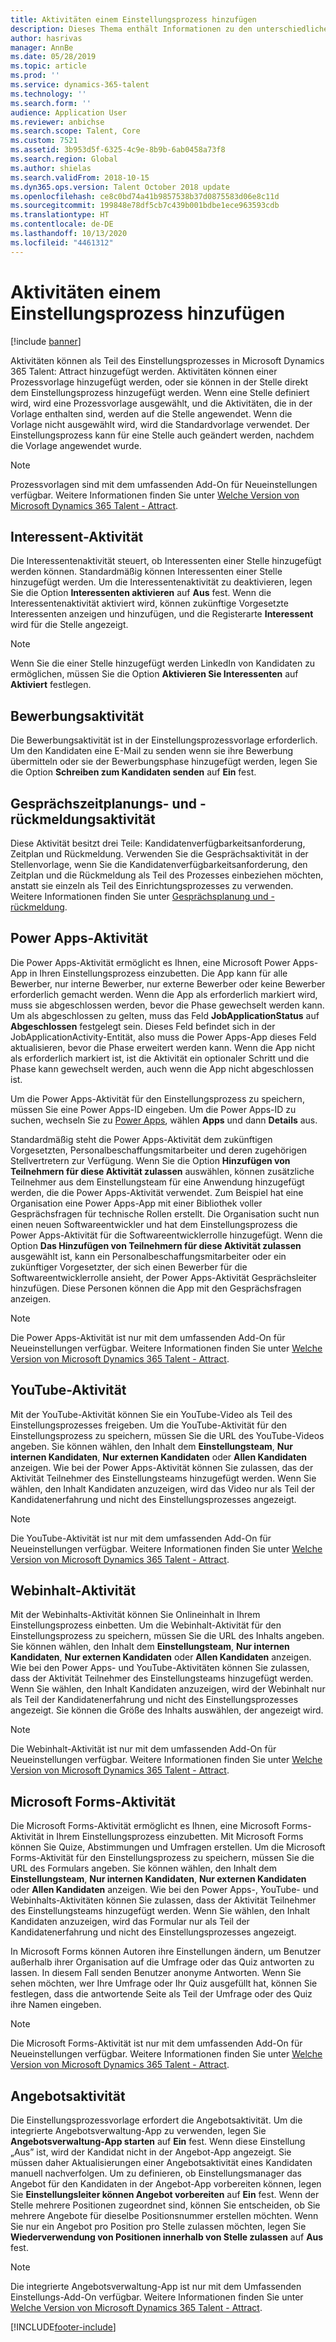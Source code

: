 ```yaml
---
title: Aktivitäten einem Einstellungsprozess hinzufügen
description: Dieses Thema enthält Informationen zu den unterschiedlichen Aktivitätstypen, die Sie einem Einstellungsprozess in Microsoft Dynamics 365 Talent - Attract hinzufügen können.
author: hasrivas
manager: AnnBe
ms.date: 05/28/2019
ms.topic: article
ms.prod: ''
ms.service: dynamics-365-talent
ms.technology: ''
ms.search.form: ''
audience: Application User
ms.reviewer: anbichse
ms.search.scope: Talent, Core
ms.custom: 7521
ms.assetid: 3b953d5f-6325-4c9e-8b9b-6ab0458a73f8
ms.search.region: Global
ms.author: shielas
ms.search.validFrom: 2018-10-15
ms.dyn365.ops.version: Talent October 2018 update
ms.openlocfilehash: ce8c0bd74a41b9857538b37d0875583d06e8c11d
ms.sourcegitcommit: 199848e78df5cb7c439b001bdbe1ece963593cdb
ms.translationtype: HT
ms.contentlocale: de-DE
ms.lasthandoff: 10/13/2020
ms.locfileid: "4461312"
---
```

# <a name="add-activities-to-a-hiring-process"></a>Aktivitäten einem Einstellungsprozess hinzufügen

[!include [banner](includes/banner.md)]

Aktivitäten können als Teil des Einstellungsprozesses in Microsoft Dynamics 365 Talent: Attract hinzugefügt werden. Aktivitäten können einer Prozessvorlage hinzugefügt werden, oder sie können in der Stelle direkt dem Einstellungsprozess hinzugefügt werden. Wenn eine Stelle definiert wird, wird eine Prozessvorlage ausgewählt, und die Aktivitäten, die in der Vorlage enthalten sind, werden auf die Stelle angewendet. Wenn die Vorlage nicht ausgewählt wird, wird die Standardvorlage verwendet. Der Einstellungsprozess kann für eine Stelle auch geändert werden, nachdem die Vorlage angewendet wurde.

> [!NOTE] 
> Prozessvorlagen sind mit dem umfassenden Add-On für Neueinstellungen verfügbar. Weitere Informationen finden Sie unter [Welche Version von Microsoft Dynamics 365 Talent - Attract](./attract-comprehensive-hiring.md).

## <a name="prospect-activity"></a>Interessent-Aktivität

Die Interessentenaktivität steuert, ob Interessenten einer Stelle hinzugefügt werden können. Standardmäßig können Interessenten einer Stelle hinzugefügt werden. Um die Interessentenaktivität zu deaktivieren, legen Sie die Option **Interessenten aktivieren** auf **Aus** fest. Wenn die Interessentenaktivität aktiviert wird, können zukünftige Vorgesetzte Interessenten anzeigen und hinzufügen, und die Registerarte **Interessent** wird für die Stelle angezeigt.

> [!NOTE]
> Wenn Sie die einer Stelle hinzugefügt werden LinkedIn von Kandidaten zu ermöglichen, müssen Sie die Option **Aktivieren Sie Interessenten** auf **Aktiviert** festlegen.

## <a name="application-activity"></a>Bewerbungsaktivität

Die Bewerbungsaktivität ist in der Einstellungsprozessvorlage erforderlich. Um den Kandidaten eine E-Mail zu senden wenn sie ihre Bewerbung übermitteln oder sie der Bewerbungsphase hinzugefügt werden, legen Sie die Option **Schreiben zum Kandidaten senden** auf **Ein** fest.

## <a name="interview-schedule-and-feedback-activity"></a>Gesprächszeitplanungs- und -rückmeldungsaktivität

Diese Aktivität besitzt drei Teile: Kandidatenverfügbarkeitsanforderung, Zeitplan und Rückmeldung. Verwenden Sie die Gesprächsaktivität in der Stellenvorlage, wenn Sie die Kandidatenverfügbarkeitsanforderung, den Zeitplan und die Rückmeldung als Teil des Prozesses einbeziehen möchten, anstatt sie einzeln als Teil des Einrichtungsprozesses zu verwenden. Weitere Informationen finden Sie unter [Gesprächsplanung und -rückmeldung](interview-scheduling-feedback.md).

## <a name="power-apps-activity"></a>Power Apps-Aktivität

Die Power Apps-Aktivität ermöglicht es Ihnen, eine Microsoft Power Apps-App in Ihren Einstellungsprozess einzubetten. Die App kann für alle Bewerber, nur interne Bewerber, nur externe Bewerber oder keine Bewerber erforderlich gemacht werden. Wenn die App als erforderlich markiert wird, muss sie abgeschlossen werden, bevor die Phase gewechselt werden kann. Um als abgeschlossen zu gelten, muss das Feld **JobApplicationStatus** auf **Abgeschlossen** festgelegt sein. Dieses Feld befindet sich in der JobApplicationActivity-Entität, also muss die Power Apps-App dieses Feld aktualisieren, bevor die Phase erweitert werden kann. Wenn die App nicht als erforderlich markiert ist, ist die Aktivität ein optionaler Schritt und die Phase kann gewechselt werden, auch wenn die App nicht abgeschlossen ist.

Um die Power Apps-Aktivität für den Einstellungsprozess zu speichern, müssen Sie eine Power Apps-ID eingeben. Um die Power Apps-ID zu suchen, wechseln Sie zu [Power Apps](https://web.powerapps.com), wählen **Apps** und dann **Details** aus.

Standardmäßig steht die Power Apps-Aktivität dem zukünftigen Vorgesetzten, Personalbeschaffungsmitarbeiter und deren zugehörigen Stellvertretern zur Verfügung. Wenn Sie die Option **Hinzufügen von Teilnehmern für diese Aktivität zulassen** auswählen, können zusätzliche Teilnehmer aus dem Einstellungsteam für eine Anwendung hinzugefügt werden, die die Power Apps-Aktivität verwendet. Zum Beispiel hat eine Organisation eine Power Apps-App mit einer Bibliothek voller Gesprächsfragen für technische Rollen erstellt. Die Organisation sucht nun einen neuen Softwareentwickler und hat dem Einstellungsprozess die Power Apps-Aktivität für die Softwareentwicklerrolle hinzugefügt. Wenn die Option **Das Hinzufügen von Teilnehmern für diese Aktivität zulassen** ausgewählt ist, kann ein Personalbeschaffungsmitarbeiter oder ein zukünftiger Vorgesetzter, der sich einen Bewerber für die Softwareentwicklerrolle ansieht, der Power Apps-Aktivität Gesprächsleiter hinzufügen. Diese Personen können die App mit den Gesprächsfragen anzeigen.

> [!NOTE]
> Die Power Apps-Aktivität ist nur mit dem umfassenden Add-On für Neueinstellungen verfügbar. Weitere Informationen finden Sie unter [Welche Version von Microsoft Dynamics 365 Talent - Attract](./attract-comprehensive-hiring.md).

## <a name="youtube-activity"></a>YouTube-Aktivität

Mit der YouTube-Aktivität können Sie ein YouTube-Video als Teil des Einstellungsprozesses freigeben. Um die YouTube-Aktivität für den Einstellungsprozess zu speichern, müssen Sie die URL des YouTube-Videos angeben. Sie können wählen, den Inhalt dem **Einstellungsteam**, **Nur internen Kandidaten**, **Nur externen Kandidaten** oder **Allen Kandidaten** anzeigen. Wie bei der Power Apps-Aktivität können Sie zulassen, das der Aktivität Teilnehmer des Einstellungsteams hinzugefügt werden. Wenn Sie wählen, den Inhalt Kandidaten anzuzeigen, wird das Video nur als Teil der Kandidatenerfahrung und nicht des Einstellungsprozesses angezeigt.

> [!NOTE]
> Die YouTube-Aktivität ist nur mit dem umfassenden Add-On für Neueinstellungen verfügbar. Weitere Informationen finden Sie unter [Welche Version von Microsoft Dynamics 365 Talent - Attract](./attract-comprehensive-hiring.md).

## <a name="web-content-activity"></a>Webinhalt-Aktivität

Mit der Webinhalts-Aktivität können Sie Onlineinhalt in Ihrem Einstellungsprozess einbetten. Um die Webinhalt-Aktivität für den Einstellungsprozess zu speichern, müssen Sie die URL des Inhalts angeben. Sie können wählen, den Inhalt dem **Einstellungsteam**, **Nur internen Kandidaten**, **Nur externen Kandidaten** oder **Allen Kandidaten** anzeigen. Wie bei den Power Apps- und YouTube-Aktivitäten können Sie zulassen, dass der Aktivität Teilnehmer des Einstellungsteams hinzugefügt werden. Wenn Sie wählen, den Inhalt Kandidaten anzuzeigen, wird der Webinhalt nur als Teil der Kandidatenerfahrung und nicht des Einstellungsprozesses angezeigt. Sie können die Größe des Inhalts auswählen, der angezeigt wird.

> [!NOTE]
> Die Webinhalt-Aktivität ist nur mit dem umfassenden Add-On für Neueinstellungen verfügbar. Weitere Informationen finden Sie unter [Welche Version von Microsoft Dynamics 365 Talent - Attract](./attract-comprehensive-hiring.md).

## <a name="microsoft-forms-activity"></a>Microsoft Forms-Aktivität

Die Microsoft Forms-Aktivität ermöglicht es Ihnen, eine Microsoft Forms-Aktivität in Ihrem Einstellungsprozess einzubetten. Mit Microsoft Forms können Sie Quize, Abstimmungen und Umfragen erstellen. Um die Microsoft Forms-Aktivität für den Einstellungsprozess zu speichern, müssen Sie die URL des Formulars angeben. Sie können wählen, den Inhalt dem **Einstellungsteam**, **Nur internen Kandidaten**, **Nur externen Kandidaten** oder **Allen Kandidaten** anzeigen. Wie bei den Power Apps-, YouTube- und Webinhalts-Aktivitäten können Sie zulassen, dass der Aktivität Teilnehmer des Einstellungsteams hinzugefügt werden. Wenn Sie wählen, den Inhalt Kandidaten anzuzeigen, wird das Formular nur als Teil der Kandidatenerfahrung und nicht des Einstellungsprozesses angezeigt.

In Microsoft Forms können Autoren ihre Einstellungen ändern, um Benutzer außerhalb ihrer Organisation auf die Umfrage oder das Quiz antworten zu lassen. In diesem Fall senden Benutzer anonyme Antworten. Wenn Sie sehen möchten, wer Ihre Umfrage oder Ihr Quiz ausgefüllt hat, können Sie festlegen, dass die antwortende Seite als Teil der Umfrage oder des Quiz ihre Namen eingeben.

> [!NOTE]
> Die Microsoft Forms-Aktivität ist nur mit dem umfassenden Add-On für Neueinstellungen verfügbar. Weitere Informationen finden Sie unter [Welche Version von Microsoft Dynamics 365 Talent - Attract](./attract-comprehensive-hiring.md).

## <a name="offer-activity"></a>Angebotsaktivität

Die Einstellungsprozessvorlage erfordert die Angebotsaktivität. Um die integrierte Angebotsverwaltung-App zu verwenden, legen Sie **Angebotsverwaltung-App starten** auf **Ein** fest. Wenn diese Einstellung „Aus” ist, wird der Kandidat nicht in der Angebot-App angezeigt. Sie müssen daher Aktualisierungen einer Angebotsaktivität eines Kandidaten manuell nachverfolgen. Um zu definieren, ob Einstellungsmanager das Angebot für den Kandidaten in der Angebot-App vorbereiten können, legen Sie **Einstellungsleiter können Angebot vorbereiten** auf **Ein** fest. Wenn der Stelle mehrere Positionen zugeordnet sind, können Sie entscheiden, ob Sie mehrere Angebote für dieselbe Positionsnummer erstellen möchten. Wenn Sie nur ein Angebot pro Position pro Stelle zulassen möchten, legen Sie **Wiederverwendung von Positionen innerhalb von Stelle zulassen** auf **Aus** fest.

> [!NOTE]
> Die integrierte Angebotsverwaltung-App ist nur mit dem Umfassenden Einstellungs-Add-On verfügbar. Weitere Informationen finden Sie unter [Welche Version von Microsoft Dynamics 365 Talent - Attract](./attract-comprehensive-hiring.md).




[!INCLUDE[footer-include](../includes/footer-banner.md)]